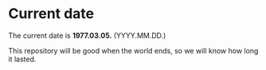 # Current date

The current date is **1977.03.05.** (YYYY.MM.DD.)

This repository will be good when the world ends, so we will know how long it lasted.